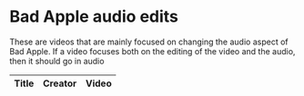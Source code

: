 # Bad Apple audio edits

These are videos that are mainly focused on changing the audio aspect of Bad Apple. If a video focuses both on the editing of the video and the audio, then it should go in audio

| Title             | Creator                     | Video                                        |
| ----------------- | --------------------------- | -------------------------------------------- |